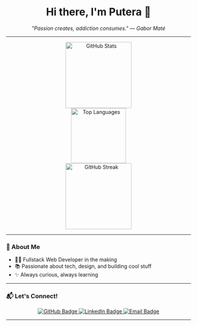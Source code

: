 <h1 align="center">Hi there, I'm Putera 👋</h1>

<p align="center"><em>
  "Passion creates, addiction consumes." — Gabor Maté
</em></p>

---

<div align="center">
  <img src="https://github-readme-stats.vercel.app/api?username=Puteraeaa&show_icons=true&theme=dracula&hide_border=false&border_radius=10&custom_title=My%20GitHub%20Stats" height="180" alt="GitHub Stats" />
  <br />
  <img src="https://github-readme-stats.vercel.app/api/top-langs?username=Puteraeaa&layout=compact&langs_count=6&theme=dracula&hide_border=false&card_width=320" height="150" alt="Top Languages" />
  <br />
  <img src="https://streak-stats.demolab.com?user=Puteraeaa&theme=dark&hide_border=false&border_radius=10&mode=daily" height="180" alt="GitHub Streak" />
</div>

---

### 🚀 About Me

- 🧑‍💻 Fullstack Web Developer in the making
- 📚 Passionate about tech, design, and building cool stuff
- ✨ Always curious, always learning

---

### 📬 Let's Connect!

<div align="center">
  <a href="https://github.com/Puteraeaa" target="_blank">
    <img src="https://img.shields.io/badge/GitHub-100000?style=for-the-badge&logo=github&logoColor=white" alt="GitHub Badge" />
  </a>
  <a href="https://www.linkedin.com/in/puteraea/" target="_blank">
    <img src="https://img.shields.io/badge/LinkedIn-0077B5?style=for-the-badge&logo=linkedin&logoColor=white" alt="LinkedIn Badge" />
  </a>
  <a href="mailto:utasuta1234@gmail.com" target="_blank">
    <img src="https://img.shields.io/badge/Email-D14836?style=for-the-badge&logo=gmail&logoColor=white" alt="Email Badge" />
  </a>
</div>

---
